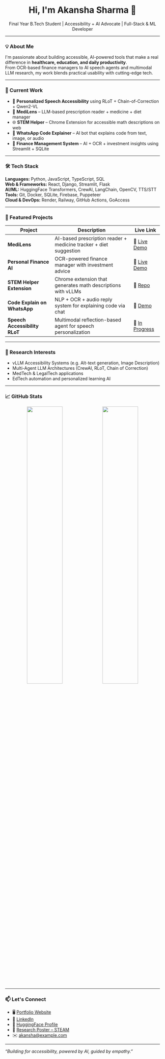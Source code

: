 <h1 align="center">Hi, I'm Akansha Sharma 👋</h1>
<p align="center">
  Final Year B.Tech Student | Accessibility + AI Advocate | Full-Stack & ML Developer
</p>

---

### 💡 About Me
I'm passionate about building accessible, AI-powered tools that make a real difference in **healthcare, education, and daily productivity**.  
From OCR-based finance managers to AI speech agents and multimodal LLM research, my work blends practical usability with cutting-edge tech.

---

### 🔭 Current Work
- 🧠 **Personalized Speech Accessibility** using RLoT + Chain-of-Correction + Qwen2-VL  
- 💊 **MediLens** – LLM-based prescription reader + medicine + diet manager  
- 🌐 **STEM Helper** – Chrome Extension for accessible math descriptions on web  
- 💬 **WhatsApp Code Explainer** – AI bot that explains code from text, image, or audio  
- 🧾 **Finance Management System** – AI + OCR + investment insights using Streamlit + SQLite

---

### 🛠️ Tech Stack
**Languages:** Python, JavaScript, TypeScript, SQL  
**Web & Frameworks:** React, Django, Streamlit, Flask  
**AI/ML:** HuggingFace Transformers, CrewAI, LangChain, OpenCV, TTS/STT  
**Tools:** Git, Docker, SQLite, Firebase, Puppeteer  
**Cloud & DevOps:** Render, Railway, GitHub Actions, GoAccess  

---

### 🚀 Featured Projects

| Project | Description | Live Link |
|--------|-------------|-----------|
| **MediLens** | AI-based prescription reader + medicine tracker + diet suggestion | 🔗 [Live Demo](#) |
| **Personal Finance AI** | OCR-powered finance manager with investment advice | 🔗 [Live Demo](#) |
| **STEM Helper Extension** | Chrome extension that generates math descriptions with vLLMs | 🔗 [Repo](#) |
| **Code Explain on WhatsApp** | NLP + OCR + audio reply system for explaining code via chat | 🔗 [Demo](#) |
| **Speech Accessibility RLoT** | Multimodal reflection-based agent for speech personalization | 🔗 [In Progress](#) |

---

### 🧠 Research Interests
- vLLM Accessibility Systems (e.g. Alt-text generation, Image Description)  
- Multi-Agent LLM Architectures (CrewAI, RLoT, Chain of Correction)  
- MedTech & LegalTech applications  
- EdTech automation and personalized learning AI

---

### 📈 GitHub Stats
<p align="center">
  <img src="https://github-readme-stats.vercel.app/api?username=akansha-sharma&show_icons=true&theme=radical" width="48%" />
  <img src="https://github-readme-streak-stats.herokuapp.com/?user=akansha-sharma&theme=radical" width="48%" />
</p>

---

### 📫 Let's Connect
- 🖥️ [Portfolio Website](#)  
- 🔗 [LinkedIn](https://linkedin.com/in/akansha-sharma)  
- 🧠 [HuggingFace Profile](#)  
- 🧪 [Research Poster – STEAM](#)  
- ✉️ akansha@example.com

---

*“Building for accessibility, powered by AI, guided by empathy.”*

